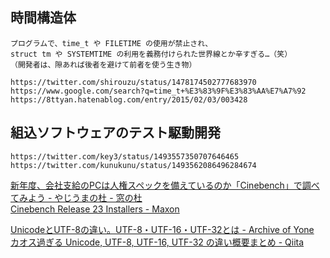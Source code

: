 

## 時間構造体
	プログラムで、time_t や FILETIME の使用が禁止され、
	struct tm や SYSTEMTIME の利用を義務付けられた世界線とか辛すぎる…（笑）
	（開発者は、隙あれば後者を避けて前者を使う生き物）
	
	https://twitter.com/shirouzu/status/1478174502777683970
	https://www.google.com/search?q=time_t+%E3%83%9F%E3%83%AA%E7%A7%92
	https://8ttyan.hatenablog.com/entry/2015/02/03/003428

## 組込ソフトウェアのテスト駆動開発  
	https://twitter.com/key3/status/1493557350707646465  
	https://twitter.com/kunukunu/status/1493562086496284674  


[新年度、会社支給のPCは人権スペックを備えているのか「Cinebench」で調べてみよう - やじうまの杜 - 窓の杜](https://forest.watch.impress.co.jp/docs/serial/yajiuma/1317817.html)  
[Cinebench Release 23 Installers - Maxon](https://www.maxon.net/ja/downloads/cinebench-r23-downloads)  

[UnicodeとUTF-8の違い。UTF-8・UTF-16・UTF-32とは - Archive of Yone](https://elite-lane.com/difference-between-unicode-and-utf-8-and-utf-16-and-utf-32/)  
[カオス過ぎる Unicode, UTF-8, UTF-16, UTF-32 の違い概要まとめ - Qiita](https://qiita.com/tatsubey/items/0ba0d3b84c012fd4d19b)  
